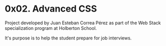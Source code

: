 # 0x02. Advanced CSS

Project developed by Juan Esteban Correa Pérez as part of the Web Stack specialization program at Holberton School.

It's purpose is to help the student prepare for job interviews.

